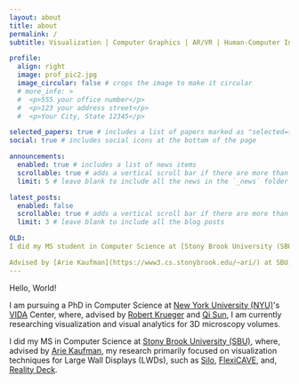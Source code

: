 ```yaml
---
layout: about
title: about
permalink: /
subtitle: Visualization | Computer Graphics | AR/VR | Human-Computer Interaction 

profile:
  align: right
  image: prof_pic2.jpg
  image_circular: false # crops the image to make it circular
  # more_info: >
  #  <p>555 your office number</p>
  #  <p>123 your address street</p>
  #  <p>Your City, State 12345</p>

selected_papers: true # includes a list of papers marked as "selected={true}"
social: true # includes social icons at the bottom of the page

announcements:
  enabled: true # includes a list of news items
  scrollable: true # adds a vertical scroll bar if there are more than 3 news items
  limit: 5 # leave blank to include all the news in the `_news` folder

latest_posts:
  enabled: false
  scrollable: true # adds a vertical scroll bar if there are more than 3 new posts items
  limit: 3 # leave blank to include all the blog posts

OLD:
I did my MS student in Computer Science at [Stony Brook University (SBU)](https://www.stonybrook.edu/), research assistant at the [Center for Wireless and Information Technology (CEWIT)](https://www.cewit.org/), and a member of the [Center for Visual Computing (CVC)](https://cvc.cs.stonybrook.edu/). I received my BE in Computer Science and Engineering from [Panjab University, India](https://puchd.ac.in/) in 2023. 

Advised by [Arie Kaufman](https://www3.cs.stonybrook.edu/~ari/) at SBU, my research primarily focuses on visualization techniques for Large Wall Displays (LWDs), such as [Silo](https://vislab.cs.stonybrook.edu/facilities), [FlexiCAVE](), and, [Reality Deck](https://vislab.cs.stonybrook.edu/facilities). At CEWIT, my research has primarily centered on UAV image segmentation.  My interests include biomedical and information visualization, immersive and situated visualization techniques, and interactions in AR/VR.
---
```


Hello, World!

I am pursuing a PhD in Computer Science at [New York University (NYU)](https://engineering.nyu.edu/academics/departments/computer-science-and-engineering)'s [VIDA](https://vida.engineering.nyu.edu/) Center, where, advised by [Robert Krueger](https://kruegert.github.io/) and [Qi Sun](https://www.immersivecomputinglab.org/), I am currently researching visualization and visual analytics for 3D microscopy volumes.

I did my MS in Computer Science at [Stony Brook University (SBU)](https://www.stonybrook.edu/), where, advised by [Arie Kaufman](https://www3.cs.stonybrook.edu/~ari/), my research primarily focused on visualization techniques for Large Wall Displays (LWDs), such as [Silo](https://vislab.cs.stonybrook.edu/facilities), [FlexiCAVE](), and, [Reality Deck](https://vislab.cs.stonybrook.edu/facilities). 
